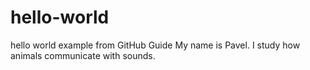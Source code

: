 # hello-world
hello world example from GitHub Guide
My name is Pavel. I study how animals communicate with sounds.
